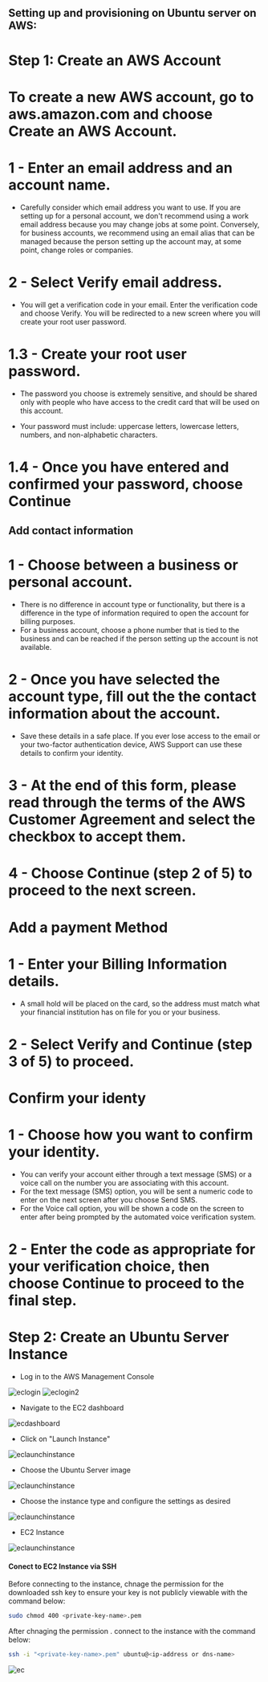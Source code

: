 ## Setting up and provisioning on Ubuntu server on AWS:

# Step 1: Create an AWS Account

# To create a new AWS account, go to aws.amazon.com and choose Create an AWS Account.

# 1 - Enter an email address and an account name.

* Carefully consider which email address you want to use. If you are setting up for a personal account, we don't recommend using a work email address because you may change jobs at some point. Conversely, for business accounts, we recommend using an email alias that can be managed because the person setting up the account may, at some point, change roles or companies. 

# 2 - Select Verify email address.

* You will get a verification code in your email. Enter the verification code and choose Verify.
You will be redirected to a new screen where you will create your root user password.

# 1.3 - Create your root user password.

* The password you choose is extremely sensitive, and should be shared only with people who have access to the credit card that will be used on this account.

* Your password must include: uppercase letters, lowercase letters, numbers, and non-alphabetic characters. 

# 1.4 - Once you have entered and confirmed your password, choose Continue


##  Add contact information 

# 1 - Choose between a business or personal account.

* There is no difference in account type or functionality, but there is a difference in the type of information required to open the account for billing purposes. 
* For a business account, choose a phone number that is tied to the business and can be reached if the person setting up the account is not available.

# 2 - Once you have selected the account type, fill out the the contact information about the account.

* Save these details in a safe place. If you ever lose access to the email or your two-factor authentication device, AWS Support can use these details to confirm your identity. 


# 3 - At the end of this form, please read through the terms of the AWS Customer Agreement and select the checkbox to accept them. 

# 4 - Choose Continue (step 2 of 5) to proceed to the next screen.

# Add a payment Method 

# 1 - Enter your Billing Information details.

* A small hold will be placed on the card, so the address must match what your financial institution has on file for you or your business. 

# 2 - Select Verify and Continue (step 3 of 5) to proceed.

# Confirm your identy

# 1 - Choose how you want to confirm your identity.

* You can verify your account either through a text message (SMS) or a voice call on the number you are associating with this account.
* For the text message (SMS) option, you will be sent a numeric code to enter on the next screen after you choose Send SMS. 
* For the Voice call option, you will be shown a code on the screen to enter after being prompted by the automated voice verification system. 

# 2 - Enter the code as appropriate for your verification choice, then choose Continue to proceed to the final step.

# Step 2: Create an Ubuntu Server Instance

* Log in to the AWS Management Console

<img src="../images/AWSLogin.PNG" alt="eclogin">
<img src="../images/AWSLogin2.PNG" alt="eclogin2">

* Navigate to the EC2 dashboard

<img src="../images/AWSDashboard.PNG" alt="ecdashboard">

* Click on "Launch Instance" 

<img src="../images/aws-launch-instance.PNG" alt="eclaunchinstance">

* Choose the Ubuntu Server image

<img src="../images/choose-ubuntu.PNG" alt="eclaunchinstance">

* Choose the instance type and configure the settings as desired

<img src="../images/Launch-instance.PNG" alt="eclaunchinstance">

* EC2 Instance

<img src="../images/ec2-instance.PNG" alt="eclaunchinstance">


#### Conect to EC2 Instance via SSH
Before connecting to the instance, chnage the permission for the downloaded ssh key  to ensure your key is not publicly viewable with the command below:

```bash
sudo chmod 400 <private-key-name>.pem
```

After chnaging the permission . connect to the instance with the command below:

```bash
ssh -i "<private-key-name>.pem" ubuntu@<ip-address or dns-name>
```
<img src="../images/ec2-connected-instance.PNG" alt="ec">